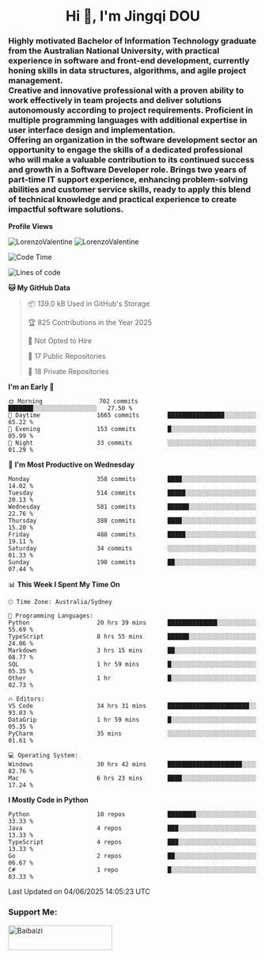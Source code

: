 <h1 align="center">Hi 👋, I'm Jingqi DOU</h1>
<h3 align="left">
Highly motivated Bachelor of Information Technology graduate from the Australian National University, with practical experience in software and front-end development, currently honing skills in data structures, algorithms, and agile project management. <br>
Creative and innovative professional with a proven ability to work effectively in team projects and deliver solutions autonomously according to project requirements. Proficient in multiple programming languages with additional expertise in user interface design and implementation. <br>
Offering an organization in the software development sector an opportunity to engage the skills of a dedicated professional who will make a valuable contribution to its continued success and growth in a Software Developer role. Brings two years of part-time IT support experience, enhancing problem-solving abilities and customer service skills, ready to apply this blend of technical knowledge and practical experience to create impactful software solutions.
</h3>

**Profile Views**<br>
<!-- <img src="https://count.getloli.com/get/@:name" alt="LorenzoValentine" theme="rule34" /> -->
<img src="https://count.getloli.com/@LorenzoValentine?name=LorenzoValentine&theme=asoul&padding=7&offset=0&align=center&scale=2&pixelated=1&darkmode=auto&prefix=020315" alt="LorenzoValentine" theme="rule34" />
<img src="https://count.getloli.com/@LorenzoValentine?name=LorenzoValentine&theme=food&padding=7&offset=0&align=center&scale=2&pixelated=1&darkmode=auto&prefix=020315" alt="LorenzoValentine" theme="rule34" />
 

<!--START_SECTION:waka-->
![Code Time](http://img.shields.io/badge/Code%20Time-2%2C027%20hrs%2059%20mins-blue)

![Lines of code](https://img.shields.io/badge/From%20Hello%20World%20I%27ve%20Written-456.1%20thousand%20lines%20of%20code-blue)

**🐱 My GitHub Data** 

> 📦 139.0 kB Used in GitHub's Storage 
 > 
> 🏆 825 Contributions in the Year 2025
 > 
> 🚫 Not Opted to Hire
 > 
> 📜 17 Public Repositories 
 > 
> 🔑 18 Private Repositories 
 > 
**I'm an Early 🐤** 

```text
🌞 Morning                702 commits         ███████░░░░░░░░░░░░░░░░░░   27.50 % 
🌆 Daytime                1665 commits        ████████████████░░░░░░░░░   65.22 % 
🌃 Evening                153 commits         █░░░░░░░░░░░░░░░░░░░░░░░░   05.99 % 
🌙 Night                  33 commits          ░░░░░░░░░░░░░░░░░░░░░░░░░   01.29 % 
```
📅 **I'm Most Productive on Wednesday** 

```text
Monday                   358 commits         ████░░░░░░░░░░░░░░░░░░░░░   14.02 % 
Tuesday                  514 commits         █████░░░░░░░░░░░░░░░░░░░░   20.13 % 
Wednesday                581 commits         ██████░░░░░░░░░░░░░░░░░░░   22.76 % 
Thursday                 388 commits         ████░░░░░░░░░░░░░░░░░░░░░   15.20 % 
Friday                   488 commits         █████░░░░░░░░░░░░░░░░░░░░   19.11 % 
Saturday                 34 commits          ░░░░░░░░░░░░░░░░░░░░░░░░░   01.33 % 
Sunday                   190 commits         ██░░░░░░░░░░░░░░░░░░░░░░░   07.44 % 
```


📊 **This Week I Spent My Time On** 

```text
🕑︎ Time Zone: Australia/Sydney

💬 Programming Languages: 
Python                   20 hrs 39 mins      ██████████████░░░░░░░░░░░   55.69 % 
TypeScript               8 hrs 55 mins       ██████░░░░░░░░░░░░░░░░░░░   24.06 % 
Markdown                 3 hrs 15 mins       ██░░░░░░░░░░░░░░░░░░░░░░░   08.77 % 
SQL                      1 hr 59 mins        █░░░░░░░░░░░░░░░░░░░░░░░░   05.35 % 
Other                    1 hr                █░░░░░░░░░░░░░░░░░░░░░░░░   02.73 % 

🔥 Editors: 
VS Code                  34 hrs 31 mins      ███████████████████████░░   93.03 % 
DataGrip                 1 hr 59 mins        █░░░░░░░░░░░░░░░░░░░░░░░░   05.35 % 
PyCharm                  35 mins             ░░░░░░░░░░░░░░░░░░░░░░░░░   01.61 % 

💻 Operating System: 
Windows                  30 hrs 42 mins      █████████████████████░░░░   82.76 % 
Mac                      6 hrs 23 mins       ████░░░░░░░░░░░░░░░░░░░░░   17.24 % 
```

**I Mostly Code in Python** 

```text
Python                   10 repos            ████████░░░░░░░░░░░░░░░░░   33.33 % 
Java                     4 repos             ███░░░░░░░░░░░░░░░░░░░░░░   13.33 % 
TypeScript               4 repos             ███░░░░░░░░░░░░░░░░░░░░░░   13.33 % 
Go                       2 repos             ██░░░░░░░░░░░░░░░░░░░░░░░   06.67 % 
C#                       1 repo              █░░░░░░░░░░░░░░░░░░░░░░░░   03.33 % 
```




 Last Updated on 04/06/2025 14:05:23 UTC
<!--END_SECTION:waka-->

<!-- [![willianrod's wakatime stats](https://github-readme-stats.vercel.app/api/wakatime?username=lorenzoval2050)](https://github.com/anuraghazra/github-readme-stats) -->


<h3 align="left">Support Me:</h3>
<p><a href="https://www.buymeacoffee.com/Baibaizi"> <img align="left" src="https://cdn.buymeacoffee.com/buttons/v2/default-yellow.png" height="50" width="210" alt="Baibaizi" /></a></p><br><br>

